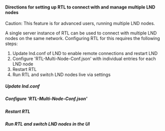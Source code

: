 #### Directions for setting up RTL to connect with and manage multiple LND nodes

Caution: This feature is for advanced users, running multiple LND nodes.

A single server instance of RTL can be used to connect with multiple LND nodes on the same network. Configuring RTL for this requires the following steps:
1. Update lnd.conf of LND to enable remote connections and restart LND
2. Configure 'RTL-Multi-Node-Conf.json' with individual entries for each LND node
3. Restart RTL
4. Run RTL and switch LND nodes live via settings

##### Update lnd.conf

##### Configure 'RTL-Multi-Node-Conf.json'

##### Restart RTL

##### Run RTL and switch LND nodes in the UI
